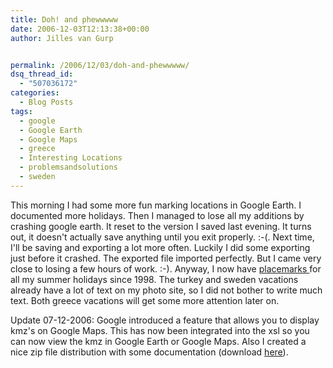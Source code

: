 ```yaml
---
title: Doh! and phewwwww
date: 2006-12-03T12:13:38+00:00
author: Jilles van Gurp


permalink: /2006/12/03/doh-and-phewwwww/
dsq_thread_id:
  - "507036172"
categories:
  - Blog Posts
tags:
  - google
  - Google Earth
  - Google Maps
  - greece
  - Interesting Locations
  - problemsandsolutions
  - sweden
---
```

This morning I had some more fun marking locations in Google Earth. I documented more holidays. Then I managed to lose all my additions by crashing google earth. It reset to the version I saved last evening. It turns out, it doesn't actually save anything until you exit properly. :-(.
Next time, I'll be saving and exporting a lot more often. Luckily I did some exporting just before it crashed. The exported file imported perfectly. But I came very close to losing a few hours of work. :-).
Anyway, I now have [placemarks ](https://www.jillesvangurp.com/places/Vacations.html)for all my summer holidays since 1998. The turkey and sweden vacations already have a lot of text on my photo site, so I did not bother to write much text. Both greece vacations will get some more attention later on.

Update 07-12-2006: Google introduced a feature that allows you to display kmz's on Google Maps. This has now been integrated into the xsl so you can now view the kmz in Google Earth or Google Maps. Also I created a nice zip file distribution with some documentation (download [here](https://www.jillesvangurp.com/places/kml2html.zip)).